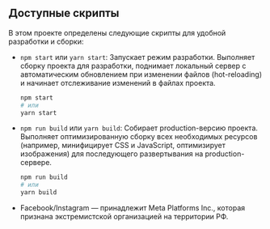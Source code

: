 ## Доступные скрипты

В этом проекте определены следующие скрипты для удобной разработки и сборки:

* `npm start` или `yarn start`: Запускает режим разработки. Выполняет сборку проекта для разработки, поднимает локальный сервер с автоматическим обновлением при изменении файлов (hot-reloading) и начинает отслеживание изменений в файлах проекта.

    ```bash
    npm start
    # или
    yarn start
    ```

* `npm run build` или `yarn build`: Собирает production-версию проекта. Выполняет оптимизированную сборку всех необходимых ресурсов (например, минифицирует CSS и JavaScript, оптимизирует изображения) для последующего развертывания на production-сервере.

    ```bash
    npm run build
    # или
    yarn build
    ```
* Facebook/Instagram — принадлежит Meta Platforms Inc., которая признана экстремистской организацией на территории РФ.
